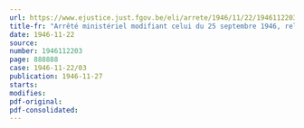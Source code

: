 ```yaml
---
url: https://www.ejustice.just.fgov.be/eli/arrete/1946/11/22/1946112203/justel
title-fr: "Arrêté ministériel modifiant celui du 25 septembre 1946, relatif à la distribution de plants de pommes de terre"
date: 1946-11-22
source:
number: 1946112203
page: 888888
case: 1946-11-22/03
publication: 1946-11-27
starts:
modifies:
pdf-original:
pdf-consolidated:
---
```


